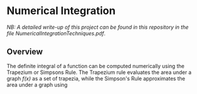 # Numerical Integration
*NB: A detailed write-up of this project can be found in this repository in the file NumericalIntegrationTechniques.pdf*.

## Overview
The definite integral of a function can be computed numerically using the Trapezium or Simpsons Rule. The Trapezium rule evaluates the area under a graph *f(x)* as a set of trapezia, while the Simpson's Rule approximates the area under a graph using 
